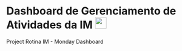 # Dashboard de Gerenciamento de Atividades da IM <img src="https://raw.githubusercontent.com/MartinHeinz/MartinHeinz/master/wave.gif" width="30px">
Project Rotina IM - Monday Dashboard
